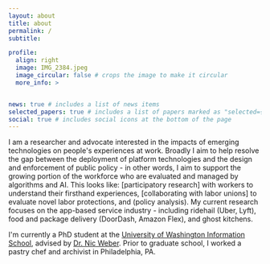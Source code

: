 ```yaml
---
layout: about
title: about
permalink: /
subtitle: 

profile:
  align: right
  image: IMG_2384.jpeg
  image_circular: false # crops the image to make it circular
  more_info: >


news: true # includes a list of news items
selected_papers: true # includes a list of papers marked as "selected={true}"
social: true # includes social icons at the bottom of the page
---
```


I am a researcher and advocate interested in the impacts of emerging technologies on people's experiences at work. Broadly I aim to help resolve the gap between the deployment of platform technologies and the design and enforcement of public policy - in other words, I aim to support the growing portion of the workforce who are evaluated and managed by algorithms and AI. This looks like: [participatory research] with workers to understand their firsthand experiences, [collaborating with labor unions] to evaluate novel labor protections, and (policy analysis). My current research focuses on the app-based service industry - including ridehail (Uber, Lyft), food and package delivery (DoorDash, Amazon Flex), and ghost kitchens. 

I'm currently a PhD student at the [University of Washington Information School](https://ischool.uw.edu/), advised by [Dr. Nic Weber](https://ischool.uw.edu/people/faculty/profile/nmweber). Prior to graduate school, I worked a pastry chef and archivist in Philadelphia, PA. 

